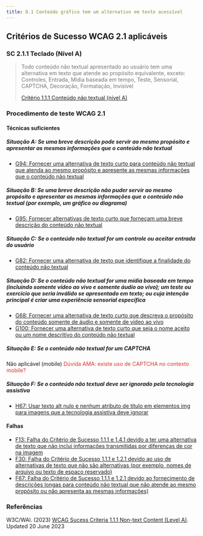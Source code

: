 ```yaml
---
title: 8.1 Conteúdo gráfico tem um alternativo em texto acessível
---
```


## Critérios de Sucesso WCAG 2.1 aplicáveis

### SC 2.1.1 Teclado (Nível A)

><font color="#757575">Todo conteúdo não textual apresentado ao usuário tem uma alternativa em texto que atende ao propósito equivalente, exceto: Controles, Entrada, Mídia baseada em tempo, Teste, Sensorial, CAPTCHA, Decoração, Formatação, Invisível </font>
>
> [Critério 1.1.1 Conteúdo não textual (nível A)](https://www.w3.org/WAI/WCAG21/Understanding/non-text-content.html)
>

### Procedimento de teste WCAG 2.1

#### Técnicas suficientes

##### Situação A: Se uma breve descrição pode servir ao mesmo propósito e apresentar as mesmas informações que o conteúdo não textual

- [G94: Fornecer uma alternativa de texto curto para conteúdo não textual que atenda ao mesmo propósito e apresente as mesmas informações que o conteúdo não textual](/tecnicas-procedimentos-de-teste/G94.md)

##### Situação B: Se uma breve descrição não puder servir ao mesmo propósito e apresentar as mesmas informações que o conteúdo não textual (por exemplo, um gráfico ou diagrama)

- [G95: Fornecer alternativas de texto curto que forneçam uma breve descrição do conteúdo não textual](/tecnicas-procedimentos-de-teste/G95.md)

##### Situação C: Se o conteúdo não textual for um controle ou aceitar entrada do usuário

- [G82: Fornecer uma alternativa de texto que identifique a finalidade do conteúdo não textual](/tecnicas-procedimentos-de-teste/G82.md)

##### Situação D: Se o conteúdo não textual for uma mídia baseada em tempo (incluindo somente vídeo ao vivo e somente áudio ao vivo); um teste ou exercício que seria inválido se apresentado em texto; ou cuja intenção principal é criar uma experiência sensorial específica

- [G68: Fornecer uma alternativa de texto curto que descreva o propósito do conteúdo somente de áudio e somente de vídeo ao vivo](/tecnicas-procedimentos-de-teste/G82.md)
- [G100: Fornecer uma alternativa de texto curto que seja o nome aceito ou um nome descritivo do conteúdo não textual](/tecnicas-procedimentos-de-teste/G100.md)

##### Situação E: Se o conteúdo não textual for um CAPTCHA
Não aplicável (mobile) <font color="D53434"> Dúvida AMA: existe uso de CAPTCHA no contexto mobile? </font>

##### Situação F: Se o conteúdo não textual deve ser ignorado pela tecnologia assistiva
- [H67: Usar texto alt nulo e nenhum atributo de título em elementos img para imagens que a tecnologia assistiva deve ignorar](/tecnicas-procedimentos-de-teste/H67.md)

#### Falhas

- [F13: Falha do Critério de Sucesso 1.1.1 e 1.4.1 devido a ter uma alternativa de texto que não inclui informações transmitidas por diferenças de cor na imagem](/falhas/F13.md)
- [F30: Falha do Critério de Sucesso 1.1.1 e 1.2.1 devido ao uso de alternativas de texto que não são alternativas (por exemplo, nomes de arquivo ou texto de espaço reservado)](/falhas/F30.md)
- [F67: Falha do Critério de Sucesso 1.1.1 e 1.2.1 devido ao fornecimento de descrições longas para conteúdo não textual que não atende ao mesmo propósito ou não apresenta as mesmas informações)](/falhas/F67.md)


### Referências

W3C/WAI. (2023) [WCAG Sucess Criteria 1.1.1 Non-text Content (Level A)](https://www.w3.org/WAI/WCAG21/Understanding/non-text-content.html). Updated 20 June 2023


